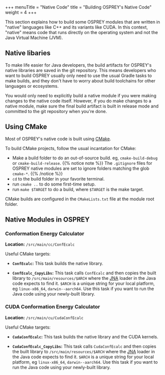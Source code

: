 
+++
menuTitle = "Native Code"
title = "Building OSPREY's Native Code"
weight = 4
+++


This section explains how to build some OSPREY modules that are written in
"native" languages like C++ and its variants like CUDA.
In this context, "native" means code that runs directly on the operating system
and not the Java Virtual Machine (JVM).


## Native libaries

To make life easier for Java developers, the build artifacts for OSPREY's native libraries
are saved in the git repository. This means developers who want to build OSPREY usually only
need to use the usual Gradle tasks to make builds, and they don't have to worry about build
toolchains for other languages or ecosystems.

You would only need to explicitly build a native module if you were making changes to the
native code itself. However, if you do make changes to a native module, make sure the final
build artifact is built in release mode and committed to the git repository when you're done.


## Using CMake

Most of OSPREY's native code is built using [CMake][cmake].

[cmake]: https://cmake.org/

To build CMake projects, follow the usual incantation for CMake:

* Make a build folder to do an out-of-source build. eg, `cmake-build-debug` or `cmake-build-release`.
  {{% notice note %}}
  The `.gitignore` files for OSPREY native modules are set to ignore folders matching the glob `cmake-*`.
  {{% /notice %}}
* `cd` to the build folder in your favorite terminal.
* run `cmake ..` to do some first-time setup.
* run `make $TARGET` to do a build, where `$TARGET` is the make target.

CMake builds are configured in the `CMakeLists.txt` file at the module root folder.


## Native Modules in OSPREY

### Conformation Energy Calculator

**Location:** `/src/main/cc/ConfEcalc`

Useful CMake targets:

 * **`ConfEcalc`:**
   This task builds the native library.

 * **`ConfEcalc_CopyLibs`:**
   This task calls `ConfEcalc` and then copies the built library to `/src/main/resources/$ARCH`
   where the [JNA][jna] loader in the Java code expects to find it.
   `$ARCH` is a unique string for your local platform, eg `linux-x86_64`, `darwin--aarch64`.
   Use this task if you want to run the Java code using your newly-built library.

[jna]: https://github.com/java-native-access/jna


### CUDA Conformation Energy Calculator

**Location:** `/src/main/cu/CudaConfEcalc`

Useful CMake targets:

* **`CudaConfEcalc`:**
  This task builds the native library and the CUDA kernels.

* **`CudaConfEcalc_CopyLibs`:**
  This task calls `CudaConfEcalc` and then copies the built library to `/src/main/resources/$ARCH`
  where the [JNA][jna] loader in the Java code expects to find it.
  `$ARCH` is a unique string for your local platform, eg `linux-x86_64`, `darwin--aarch64`.
  Use this task if you want to run the Java code using your newly-built library.
